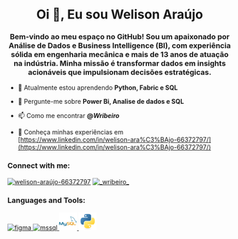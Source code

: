 <h1 align="center">Oi 👋, Eu sou Welison Araújo</h1>
<h3 align="center">Bem-vindo ao meu espaço no GitHub! Sou um apaixonado por Análise de Dados e Business Intelligence (BI), com experiência sólida em engenharia mecânica e mais de 13 anos de atuação na indústria. Minha missão é transformar dados em insights acionáveis que impulsionam decisões estratégicas.</h3>

- 🌱 Atualmente estou aprendendo **Python, Fabric e SQL**

- 💬 Pergunte-me sobre **Power Bi, Analise de dados e SQL**

- 📫 Como me encontrar **@_Wribeiro_**

- 📄 Conheça minhas experiências em [https://www.linkedin.com/in/welison-ara%C3%BAjo-66372797/](https://www.linkedin.com/in/welison-ara%C3%BAjo-66372797/)

<h3 align="left">Connect with me:</h3>
<p align="left">
<a href="https://linkedin.com/in/welison-araújo-66372797" target="blank"><img align="center" src="https://raw.githubusercontent.com/rahuldkjain/github-profile-readme-generator/master/src/images/icons/Social/linked-in-alt.svg" alt="welison-araújo-66372797" height="30" width="40" /></a>
<a href="https://instagram.com/_wribeiro_" target="blank"><img align="center" src="https://raw.githubusercontent.com/rahuldkjain/github-profile-readme-generator/master/src/images/icons/Social/instagram.svg" alt="_wribeiro_" height="30" width="40" /></a>
</p>

<h3 align="left">Languages and Tools:</h3>
<p align="left"> <a href="https://www.figma.com/" target="_blank" rel="noreferrer"> <img src="https://www.vectorlogo.zone/logos/figma/figma-icon.svg" alt="figma" width="40" height="40"/> </a> <a href="https://www.microsoft.com/en-us/sql-server" target="_blank" rel="noreferrer"> <img src="https://www.svgrepo.com/show/303229/microsoft-sql-server-logo.svg" alt="mssql" width="40" height="40"/> </a> <a href="https://www.mysql.com/" target="_blank" rel="noreferrer"> <img src="https://raw.githubusercontent.com/devicons/devicon/master/icons/mysql/mysql-original-wordmark.svg" alt="mysql" width="40" height="40"/> </a> <a href="https://www.python.org" target="_blank" rel="noreferrer"> <img src="https://raw.githubusercontent.com/devicons/devicon/master/icons/python/python-original.svg" alt="python" width="40" height="40"/> </a> </p>


<!---
- 👋 Hi, I’m @welisonraraujo
- 👀 I’m interested in ...
- 🌱 I’m currently learning ...
- 💞️ I’m looking to collaborate on ...
- 📫 How to reach me ...
- 😄 Pronouns: ...
- ⚡ Fun fact: ...

<!---
welisonraraujo/welisonraraujo is a ✨ special ✨ repository because its `README.md` (this file) appears on your GitHub profile.
You can click the Preview link to take a look at your changes.
--->
